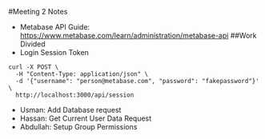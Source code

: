 #Meeting 2 Notes
- Metabase API Guide: https://www.metabase.com/learn/administration/metabase-api
##Work Divided
- Login Session Token
```
curl -X POST \
  -H "Content-Type: application/json" \
  -d '{"username": "person@metabase.com", "password": "fakepassword"}' \
  http://localhost:3000/api/session
```
- Usman: Add Database request
- Hassan: Get Current User Data Request
- Abdullah: Setup Group Permissions
